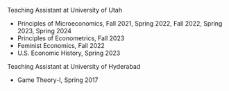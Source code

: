 Teaching Assistant at University of Utah
- Principles of Microeconomics, Fall 2021, Spring 2022, Fall 2022, Spring 2023, Spring 2024
- Principles of Econometrics, Fall 2023
- Feminist Economics, Fall 2022
- U.S. Economic History, Spring 2023

Teaching Assistant at University of Hyderabad
- Game Theory-I, Spring 2017

